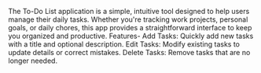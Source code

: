 The To-Do List application is a simple, intuitive tool designed to help users manage their daily tasks. Whether you're tracking work projects, personal goals, or daily chores, this app provides a straightforward interface to keep you organized and productive.
Features-
Add Tasks: Quickly add new tasks with a title and optional description.
Edit Tasks: Modify existing tasks to update details or correct mistakes.
Delete Tasks: Remove tasks that are no longer needed.
